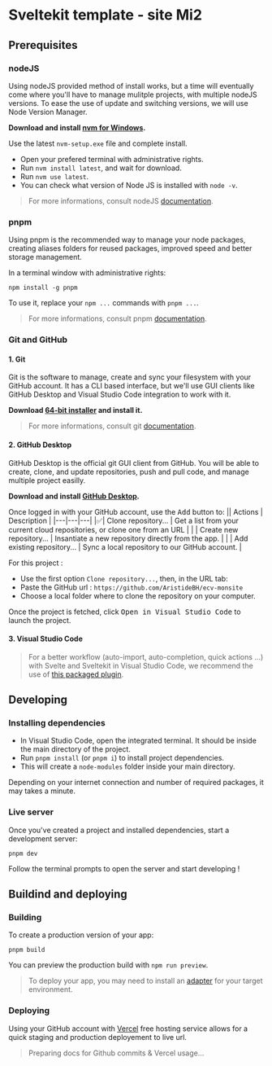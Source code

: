 # Sveltekit template - site Mi2


## Prerequisites

### nodeJS

Using nodeJS provided method of install works, but a time will eventually come where you'll have to manage mulitple projects, with multiple nodeJS versions.
To ease the use of update and switching versions, we will use Node Version Manager.

**Download and install [nvm for Windows](https://github.com/coreybutler/nvm-windows/releases).**

Use the latest `nvm-setup.exe` file and complete install.

- Open your prefered terminal with administrative rights.
- Run `nvm install latest`, and wait for download.
- Run `nvm use latest`.
- You can check what version of Node JS is installed with `node -v`.

> For more informations, consult nodeJS [documentation](https://nodejs.org/en/docs/).

### pnpm

Using pnpm is the recommended way to manage your node packages, creating aliases folders for reused packages, improved speed and better storage management.

In a terminal window with administrative rights:
```
npm install -g pnpm
```
To use it, replace your `npm ...` commands with `pnpm ...`.

> For more informations, consult pnpm [documentation](https://pnpm.io/pnpm-cli).


### Git and GitHub 

#### 1. Git

Git is the software to manage, create and sync your filesystem with your GitHub account. It has a CLI based interface, but we'll use GUI clients like GitHub Desktop and Visual Studio Code integration to work with it.

**Download [64-bit installer](https://git-scm.com/download/win) and install it.**

> For more informations, consult git [documentation](https://git-scm.com/docs).

#### 2. GitHub Desktop

GitHub Desktop is the official git GUI client from GitHub.
You will be able to create, clone, and update repositories, push and pull code, and manage multiple project easilly.

**Download and install [GitHub Desktop](https://desktop.github.com/).**

Once logged in with your GitHub account, use the <kbd>Add</kbd> button to:
|| Actions | Description |
|---|---|---|
|✅| Clone repository... | Get a list from your current cloud repositories, or clone one from an URL |
| | Create new repository... | Insantiate a new repository directly from the app. |
| | Add existing repository... | Sync a local repository to our GitHub account. |

For this project : 
- Use the first option `Clone repository...`, then, in the URL tab:
- Paste the GitHub url : `https://github.com/AristideBH/ecv-monsite`
- Choose a local folder where to clone the repository on your computer.

Once the project is fetched, click <kbd>Open in Visual Studio Code</kbd> to launch the project.

#### 3. Visual Studio Code

> For a better workflow (auto-import, auto-completion, quick actions ...) with Svelte and Sveltekit in Visual Studio Code, we recommend the use of 
[this packaged plugin](https://marketplace.visualstudio.com/items?itemName=1YiB.svelte-bundle).

## Developing

### Installing dependencies

- In Visual Studio Code, open the integrated terminal. It should be inside the main directory of the project.
- Run `pnpm install` (or `pnpm i`) to install project dependencies. 
- This will create a `node-modules` folder inside your main directory.

Depending on your internet connection and number of required packages, it may takes a minute.


### Live server

Once you've created a project and installed dependencies, start a development server:

```
pnpm dev
```

Follow the terminal prompts to open the server and start developing !


## Buildind and deploying

### Building

To create a production version of your app:

```
pnpm build
```

You can preview the production build with `npm run preview`.

> To deploy your app, you may need to install an [adapter](https://kit.svelte.dev/docs/adapters) for your target environment.

### Deploying

Using your GitHub account with [Vercel](https://vercel.com/) free hosting service allows for a quick staging and production deployement to live url.

> Preparing docs for Github commits & Vercel usage...
